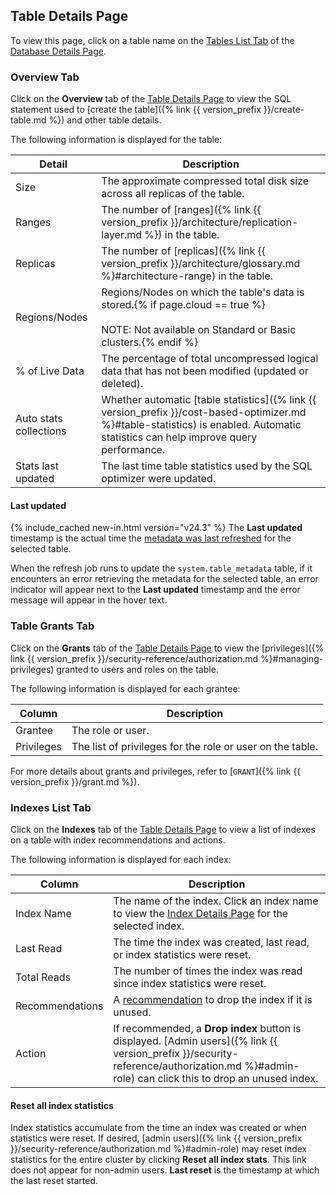 ## Table Details Page

To view this page, click on a table name on the [Tables List Tab](#tables-list-tab) of the [Database Details Page](#database-details-page).

###  Overview Tab

Click on the **Overview** tab of the [Table Details Page](#table-details-page) to view the SQL statement used to [create the table]({% link {{ version_prefix }}/create-table.md %}) and other table details.

The following information is displayed for the table:

 Detail                        | Description
-------------------------------|-------------
Size                           | The approximate compressed total disk size across all replicas of the table.
Ranges                         | The number of [ranges]({% link {{ version_prefix }}/architecture/replication-layer.md %}) in the table.
Replicas                       | The number of [replicas]({% link {{ version_prefix }}/architecture/glossary.md %}#architecture-range) in the table.
Regions/Nodes                  | Regions/Nodes on which the table's data is stored.{% if page.cloud == true %}<br><br>NOTE: Not available on Standard or Basic clusters.{% endif %}
% of Live Data                 | The percentage of total uncompressed logical data that has not been modified (updated or deleted).
Auto stats collections         | Whether automatic [table statistics]({% link {{ version_prefix }}/cost-based-optimizer.md %}#table-statistics) is enabled. Automatic statistics can help improve query performance.
Stats last updated             | The last time table statistics used by the SQL optimizer were updated.

#### Last updated

{% include_cached new-in.html version="v24.3" %} The **Last updated** timestamp is the actual time the [metadata was last refreshed](#refresh-data) for the selected table.

When the refresh job runs to update the `system.table_metadata` table, if it encounters an error retrieving the metadata for the selected table, an error indicator will appear next to the **Last updated** timestamp and the error message will appear in the hover text.

### Table Grants Tab

Click on the **Grants** tab of the [Table Details Page](#table-details-page) to view the [privileges]({% link {{ version_prefix }}/security-reference/authorization.md %}#managing-privileges) granted to users and roles on the table.

The following information is displayed for each grantee:

 Column    | Description
-----------|-------------
Grantee    | The role or user.
Privileges | The list of privileges for the role or user on the table.

For more details about grants and privileges, refer to [`GRANT`]({% link {{ version_prefix }}/grant.md %}).

### Indexes List Tab

Click on the **Indexes** tab of the [Table Details Page](#table-details-page) to view a list of indexes on a table with index recommendations and actions.

The following information is displayed for each index:

 Column          | Description
-----------------|-------------
Index Name       | The name of the index. Click an index name to view the [Index Details Page](#index-details-page) for the selected index.
Last Read        | The time the index was created, last read, or index statistics were reset.
Total Reads      | The number of times the index was read since index statistics were reset.
Recommendations  | A [recommendation](#index-recommendations) to drop the index if it is unused.
Action           | If recommended, a **Drop index** button is displayed. [Admin users]({% link {{ version_prefix }}/security-reference/authorization.md %}#admin-role) can click this to drop an unused index.

#### Reset all index statistics

Index statistics accumulate from the time an index was created or when statistics were reset. If desired, [admin users]({% link {{ version_prefix }}/security-reference/authorization.md %}#admin-role) may reset index statistics for the entire cluster by clicking **Reset all index stats**. This link does not appear for non-admin users. **Last reset** is the timestamp at which the last reset started.